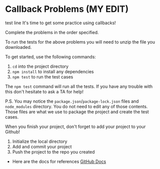 # Callback Problems (MY EDIT)
test line
It's time to get some practice using callbacks!

Complete the problems in the order specified.

To run the tests for the above problems you will need to unzip the file you
downloaded.

To get started, use the following commands:

1. `cd` into the project directory
2. `npm install` to install any dependencies
3. `npm test` to run the test cases

The `npm test` command will run all the tests. If you have any trouble with this
don't hesitate to ask a TA for help!

P.S. You may notice the `package.json`/`package-lock.json` files and
`node_modules` directory. You do not need to edit any of those contents. Those
files are what we use to package the project and create the test cases.

When you finish your project, don't forget to add your project to your Github!

  1. Initialize the local directory
  2. Add and commit your project
  3. Push the project to the repo you created

- Here are the docs for references [GitHub Docs][GitHub Docs]

[GitHub Docs]: https://docs.github.com/en/free-pro-team@latest/github/importing-your-projects-to-github/adding-an-existing-project-to-github-using-the-command-line
